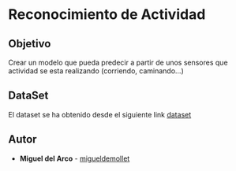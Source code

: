 # Reconocimiento de Actividad

## Objetivo
Crear un modelo que pueda predecir a partir de unos sensores que actividad se esta realizando (corriendo, caminando...)

## DataSet
El dataset se ha obtenido desde el siguiente link [dataset](https://www.kaggle.com/kosovanolexandr/data-for-activity-recognition)

## Autor
* **Miguel del Arco** - [migueldemollet](https://github.com/migueldemollet)